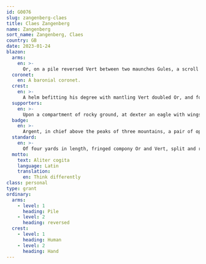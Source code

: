 ```yaml
---
id: G0076
slug: zangenberg-claes
title: Claes Zangenberg
name: Zangenberg
sort_name: Zangenberg, Claes
country: GB
date: 2023-01-24
blazon:
  arms:
    en: >-
      Or, on a pile reversed Vert between two maunches Gules, a scroll Argent with seal pendant proper.
  coronet:
    en: A baronial coronet.
  crest:
    en: >-
      A helm befitting his degree with mantling Vert doubled Or, and for a crest, issuant from a wreath of the liveries, is a dexter hand couped holding a pair of open pliers proper.
  supporters:
    en: >-
      Upon a compartment of rocky ground, at dexter an eagle with wings elevated and addorsed Sable, langued and legged Gules, and at sinister a Norseman.
  badge:
    en: >-
      Argent, in chief above the peaks of three mountains, a pair of open pliers bend sinisterwise, all proper.
  standard:
    en: >-
      Of four yards in length, fringed compony Or and Vert, split and rounded in the fly, the Arms in the hoist, the livery field per fess Or and Vert is split into three by two transverse bands bearing the motto "Aliter Cogita," the badge next to the hoist and in the fly with the crest centrally.
  motto:
    text: Aliter cogita
    language: Latin
    translation:
      en: Think differently
class: personal
type: grant
ordinary:
  arms:
    - level: 1
      heading: Pile 
    - level: 2
      heading: reversed
  crest:
    - level: 1
      heading: Human
    - level: 2 
      heading: Hand
---
```

